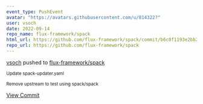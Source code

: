 ```yaml
---
event_type: PushEvent
avatar: "https://avatars.githubusercontent.com/u/814322?"
user: vsoch
date: 2022-09-14
repo_name: flux-framework/spack
html_url: https://github.com/flux-framework/spack/commit/b6c0f1193e2bb2204b9971ccf883000c9c35fb2a
repo_url: https://github.com/flux-framework/spack
---
```


<a href='https://github.com/vsoch' target='_blank'>vsoch</a> pushed to <a href='https://github.com/flux-framework/spack' target='_blank'>flux-framework/spack</a>

<small>Update spack-updater.yaml

Remove upstream to test using spack/spack</small>

<a href='https://github.com/flux-framework/spack/commit/b6c0f1193e2bb2204b9971ccf883000c9c35fb2a' target='_blank'>View Commit</a>